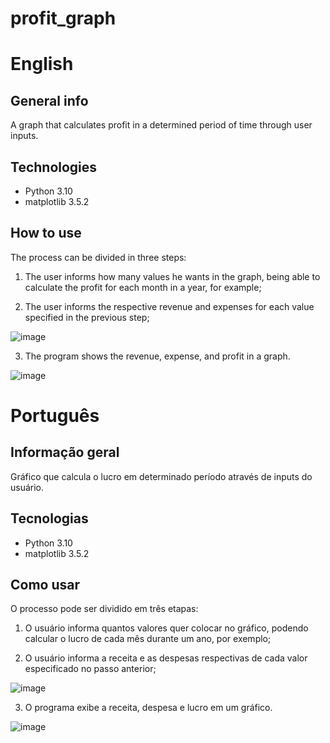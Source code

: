 # profit_graph

# English

## General info

A graph that calculates profit in a determined period of time through user inputs.

## Technologies

- Python 3.10
- matplotlib 3.5.2

## How to use

The process can be divided in three steps:

1) The user informs how many values he wants in the graph, being able to calculate the profit for each month in a year, for example;

2) The user informs the respective revenue and expenses for each value specified in the previous step;

![image](https://user-images.githubusercontent.com/56042071/184018762-e7f72f55-b7bd-4a67-9260-24e96b457471.png)

3) The program shows the revenue, expense, and profit in a graph.

![image](https://user-images.githubusercontent.com/56042071/184019011-64838e16-aa95-4839-a8ab-a4d29c33b838.png)



# Português

## Informação geral

Gráfico que calcula o lucro em determinado período através de inputs do usuário.

## Tecnologias

- Python 3.10
- matplotlib 3.5.2

## Como usar

O processo pode ser dividido em três etapas:

1) O usuário informa quantos valores quer colocar no gráfico, podendo calcular o lucro de cada mês durante um ano, por exemplo;

2) O usuário informa a receita e as despesas respectivas de cada valor especificado no passo anterior;

![image](https://user-images.githubusercontent.com/56042071/184018762-e7f72f55-b7bd-4a67-9260-24e96b457471.png)

3) O programa exibe a receita, despesa e lucro em um gráfico.

![image](https://user-images.githubusercontent.com/56042071/184019011-64838e16-aa95-4839-a8ab-a4d29c33b838.png)
